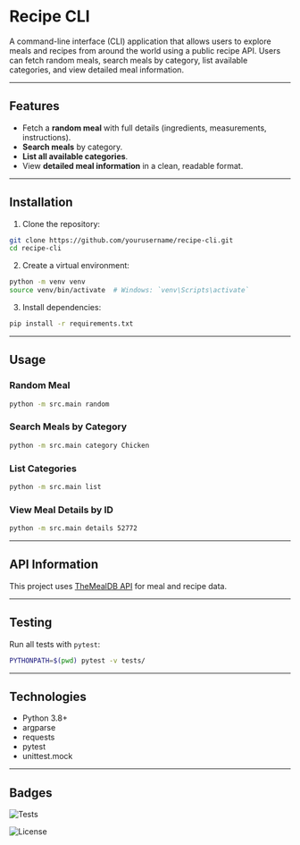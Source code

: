 # Recipe CLI

A command-line interface (CLI) application that allows users to explore meals and recipes from around the world using a public recipe API. Users can fetch random meals, search meals by category, list available categories, and view detailed meal information.

---

## Features

- Fetch a **random meal** with full details (ingredients, measurements, instructions).  
- **Search meals** by category.  
- **List all available categories**.  
- View **detailed meal information** in a clean, readable format.

---

## Installation

1. Clone the repository:

```bash
git clone https://github.com/yourusername/recipe-cli.git
cd recipe-cli
```

2. Create a virtual environment:

```bash
python -m venv venv
source venv/bin/activate  # Windows: `venv\Scripts\activate`
```

3. Install dependencies:

```bash
pip install -r requirements.txt
```

---

## Usage

### Random Meal

```bash
python -m src.main random
```

### Search Meals by Category

```bash
python -m src.main category Chicken
```

### List Categories

```bash
python -m src.main list
```

### View Meal Details by ID

```bash
python -m src.main details 52772
```

---

## API Information

This project uses [TheMealDB API](https://www.themealdb.com/api.php) for meal and recipe data.

---

## Testing

Run all tests with `pytest`:

```bash
PYTHONPATH=$(pwd) pytest -v tests/
```

---

## Technologies

- Python 3.8+  
- argparse  
- requests  
- pytest  
- unittest.mock  

---

## Badges
![Tests](https://github.com/yingorr/themealdb-cli/actions/workflows/tests.yml/badge.svg)

![License](https://img.shields.io/badge/license-MIT-blue)